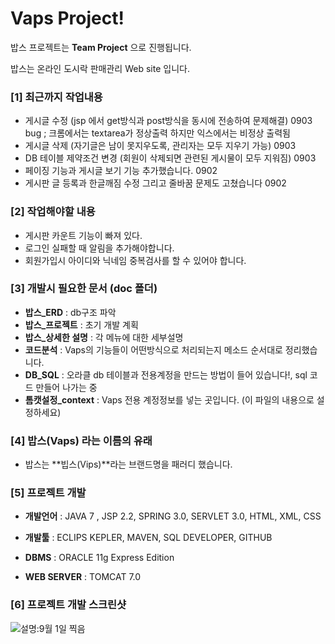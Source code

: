 Vaps Project!
====

밥스 프로젝트는 **Team Project** 으로 진행됩니다.

밥스는 온라인 도시락 판매관리 Web site 입니다.

### [1] 최근까지 작업내용
- 게시글 수정 (jsp 에서 get방식과 post방식을 동시에 전송하여 문제해결) 0903
	bug ; 크롬에서는 textarea가 정상출력 하지만 익스에서는 비정상 출력됨
- 게시글 삭제 (자기글은 남이 못지우도록, 관리자는 모두 지우기 가능) 0903
- DB 테이블 제약조건 변경 (회원이 삭제되면 관련된 게시물이 모두 지워짐) 0903
- 페이징 기능과 게시글 보기 기능 추가했습니다. 0902
- 게시판 글 등록과 한글깨짐 수정 그리고 줄바꿈 문제도 고쳤습니다 0902

### [2] 작업해야할 내용
- 게시판 카운트 기능이 빠져 있다.
- 로그인 실패할 때 알림을 추가해야합니다.
- 회원가입시 아이디와 닉네임 중복검사를 할 수 있어야 합니다.

### [3] 개발시 필요한 문서 (doc 폴더)
- **밥스_ERD** : db구조 파악
- **밥스_프로젝트** : 초기 개발 계획
- **밥스_상세한 설명** : 각 메뉴에 대한 세부설명
- **코드분석** : Vaps의 기능들이 어떤방식으로 처리되는지 메소드 순서대로 정리했습니다.
- **DB_SQL** :  오라클 db 테이블과 전용계정을 만드는 방법이 들어 있습니다!, sql 코드 만들어 나가는 중
- **톰캣설정_context** :  Vaps 전용 계정정보를 넣는 곳입니다. (이 파일의 내용으로 설정하세요)

### [4] 밥스(Vaps) 라는 이름의 유래

- 밥스는 **빕스(Vips)**라는 브랜드명을 패러디 했습니다.


### [5] 프로젝트 개발
- **개발언어** :
JAVA 7 , JSP 2.2, SPRING 3.0, SERVLET 3.0, HTML, XML, CSS

- **개발툴** :
ECLIPS KEPLER, MAVEN,	SQL DEVELOPER, GITHUB

- **DBMS** :
 ORACLE 11g Express Edition

- **WEB SERVER** :
TOMCAT 7.0

### [6] 프로젝트 개발 스크린샷
![설명:9월 1일 찍음](http://blogfiles.naver.net/20130901_61/ejungdo_1378027908726gNJtv_JPEG/vaps.JPG)
